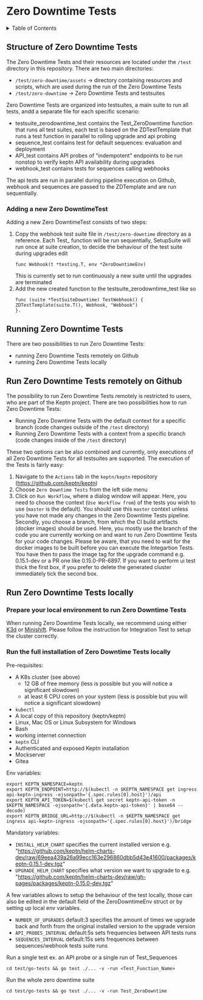 # Zero Downtime Tests


<details>
<summary>Table of Contents</summary>

<!-- toc -->

- [Zero Downtime Tests](#zero-downtime-tests)
  - [Structure of Zero Downtime Tests](#structure-of-zero-downtime-tests)
    - [Adding a new Zero Downtime Test](#adding-a-new-zero-downtime-test)
  - [Running Zero Downtime Tests](#running-zero-downtime-tests)
  - [Run Zero Downtime Tests remotely on Github](#run-zero-downtime-tests-remotely-on-github)
  - [Run Zero Downtime Tests locally](#run-zero-downtime-tests-locally)
    - [Prepare your local environment to run Zero Downtime tests](#prepare-your-local-environment-to-run-zero-downtime-tests)
    - [Run the full installation of Zero Downtime Tests locally](#run-the-full-installation-of-zero-downtime-tests-locally)

<!-- tocstop -->
</details>

## Structure of Zero Downtime Tests

The Zero Downtime Tests and their resources are located under the `/test` directory in this repository. There are two main directories:
* `/test/zero-downtime/assets` -> directory containing resources and scripts, which are used during the run of the Zero Downtime Tests 
* `/test/zero-downtime` -> Zero Downtime Tests and testsuites

Zero Downtime Tests are organized into testsuites, a main suite to run all tests, andd a separate file for each specific scenario:
* testsuite_zerodowntime_test contains the Test_ZeroDowntime function that runs all test suites, each test is based on the ZDTestTemplate that runs a test function in parallel to rolling upgrade and api probing
* sequence_test contains test for default sequences: evaluation and deployment 
* API_test contains API probes of "indempotent" endpoints to be run nonstop to verify keptn API availability during upgrades 
* webhook_test contains tests for sequences calling webhooks

The api tests are run in parallel during pipeline execution on Github, webhook and sequences are passed to the  ZDTemplate and are run sequentially.

### Adding a new Zero DowntimeTest

Adding a new Zero DowntimeTest consists of two steps:
1. Copy the webhook test suite file in `/test/zero-downtime` directory as a reference. Each Test_ function will be run sequentially, SetupSuite will run once at suite creation, to decide the behaviour of the test suite during upgrades edit
    ```
    func Webhook(t *testing.T, env *ZeroDowntimeEnv) 
    ```
   This is currently set to run continuously a new suite until the upgrades are terminated
4. Add the new created function to the testsuite_zerodowntime_test like so 
   ```
   func (suite *TestSuiteDowntime) TestWebhook() {
   ZDTestTemplate(suite.T(), Webhook, "Webhook")
   }.
   ```

## Running Zero Downtime Tests

There are two possibilities to run Zero Downtime Tests:
* running Zero Downtime Tests remotely on Github
* running Zero Downtime Tests locally

## Run Zero Downtime Tests remotely on Github

The possibility to run Zero Downtime Tests remotely is restricted to users, who are part of the Keptn project. There are two possibilities how to run Zero Downtime Tests:
* Running Zero Downtime Tests with the default context for a specific branch (code changes outside of the `/test` directory)
* Running Zero Downtime Tests with a context from a specific branch (code changes inside of the `/test` directory)

These two options can be also combined and currently, only executions of all Zero Downtime Tests for all testsuites are supported. The execution of the Tests is fairly easy:
1. Navigate to the `Actions` tab in the `keptn/keptn` repository (https://github.com/keptn/keptn)
2. Choose `Zero Downtime Tests` from the left side menu
3. Click on `Run Workflow`, where a dialog window will appear. 
   Here, you need to choose the context (`Use Workflow from`) of the tests you wish to use (`master` is the default). 
   You should use this `master` context unless you have not made any changes in the Zero Downtime Tests pipeline. 
   Secondly, you choose a branch, from which the CI build artifacts (docker images) should be used.
   Here, you mostly use the branch of the code you are currently working on and want to run Zero Downtime Tests for your code changes. Please be aware, that you need to wait for the docker images to be built before you can execute the Integartion Tests.
   You have then to pass the image tag for the upgrade command e.g. 0.15.1-dev or a PR one like 0.15.0-PR-6897.
   If you want to perform ui test thick the first box, if you prefer to delete the generated cluster immediately tick the second box.

## Run Zero Downtime Tests locally

### Prepare your local environment to run Zero Downtime Tests

When running Zero Downtime Tests locally, we recommend using either [K3d](https://k3d.io/) or [Minishift](https://github.com/minishift/minishift). Please follow the instruction for Integration Test to setup the cluster correctly.

### Run the full installation of Zero Downtime Tests locally

Pre-requisites:

* A K8s cluster (see above)
  * 12 GB of free memory (less is possible but you will notice a significant slowdown)
  * at least 6 CPU cores on your system (less is possible but you will notice a significant slowdown)
* `kubectl`
* A local copy of this repository (keptn/keptn)
* Linux, Mac OS or Linux Subsystem for Windows
* Bash
* working internet connection
* `keptn` CLI
* Authenticated and exposed Keptn installation
* Mockserver
* Gitea

Env variables: 
   ```console
   export KEPTN_NAMESPACE=keptn
   export KEPTN_ENDPOINT=http://$(kubectl -n $KEPTN_NAMESPACE get ingress api-keptn-ingress -ojsonpath='{.spec.rules[0].host}')/api
   export KEPTN_API_TOKEN=$(kubectl get secret keptn-api-token -n $KEPTN_NAMESPACE -ojsonpath='{.data.keptn-api-token}' | base64 --decode)
   export KEPTN_BRIDGE_URL=http://$(kubectl -n $KEPTN_NAMESPACE get ingress api-keptn-ingress -ojsonpath='{.spec.rules[0].host}')/bridge
   ```

Mandatory variables:

* `INSTALL_HELM_CHART` specifies the current installed version e.g. "https://github.com/keptn/helm-charts-dev/raw/69eea439a26a99ecc163e296860dbb5d43e41600/packages/keptn-0.15.1-dev.tgz"
* `UPGRADE_HELM_CHART` specifies what version we want to upgrade to e.g. "https://github.com/keptn/helm-charts-dev/raw/gh-pages/packages/keptn-0.15.0-dev.tgz"

A few variables allows to setup the behaviour of the test locally, those can also be edited in the default field of the ZeroDowntimeEnv struct or by setting up local env variables.

* `NUMBER_OF_UPGRADES` default:3 specifies the amount of times we upgrade back and forth from the original installed version to the upgrade version
* `API_PROBES_INTERVAL` default:5s  sets frequencies between API tests runs
* `SEQUENCES_INTERVAL` default:15s  sets frequences between sequences/webhook tests suite runs


Run a single test ex. an API probe or a single run of Test_Sequences
   ```console
   cd test/go-tests && go test ./... -v -run <Test_Function_Name>
   ```
Run the whole zero downtime suite
   ```console
   cd test/go-tests && go test ./... -v -run Test_ZeroDowntime
   ```
